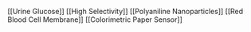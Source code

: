 [[Urine Glucose]]
[[High Selectivity]]
[[Polyaniline Nanoparticles]]
[[Red Blood Cell Membrane]]
[[Colorimetric Paper Sensor]]
